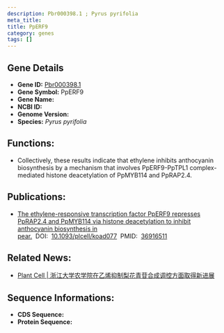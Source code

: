 ```yaml
---
description: Pbr000398.1 ; Pyrus pyrifolia
meta_title:
title: PpERF9
category: genes
tags: []
---
```


## Gene Details
- **Gene ID:**	[Pbr000398.1](https://www.maizegdb.org/gene_center/gene/Pbr000398.1)
- **Gene Symbol:** PpERF9
- **Gene Name:** 
- **NCBI ID:** [](https://www.ncbi.nlm.nih.gov/gene/?term=)
- **Genome Version:** []()
- **Species:** *Pyrus pyrifolia*

## Functions:
   - Collectively, these results indicate that ethylene inhibits anthocyanin biosynthesis by a mechanism that involves PpERF9-PpTPL1 complex-mediated histone deacetylation of PpMYB114 and PpRAP2.4.

## Publications:
   - [The ethylene-responsive transcription factor PpERF9 represses PpRAP2.4 and PpMYB114 via histone deacetylation to inhibit anthocyanin biosynthesis in pear.]( https://academic.oup.com/plcell/article/35/6/2271/7077024?login=true)&nbsp;&nbsp;DOI:&nbsp;&nbsp;[10.1093/plcell/koad077](https://academic.oup.com/plcell/article/35/6/2271/7077024?login=true)&nbsp;&nbsp;PMID:&nbsp;&nbsp;[36916511](https://pubmed.ncbi.nlm.nih.gov/36916511/)

## Related News:
   - [Plant Cell | 浙江大学农学院在乙烯抑制梨花青苷合成调控方面取得新进展](https://mp.weixin.qq.com/s?__biz=Mzg3MDEwNDEyMg==&mid=2247547071&idx=3&sn=9d4b3278c47f2bb8c260e1f59e1b84a2&chksm=ce9095eaf9e71cfccca041d5755fbe91313316b11d3432e3c1890cfa612634fbf896f43056e2&scene=27#wechat_redirect)

## Sequence Informations:
- **CDS Sequence:**
- **Protein Sequence:**
